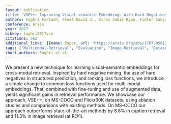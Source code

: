 ```yaml
---
layout: publication
title: 'VSE++: Improving Visual-semantic Embeddings With Hard Negatives'
authors: Faghri Fartash, Fleet David J., Kiros Jamie Ryan, Fidler Sanja
conference: Arxiv
year: 2017
bibkey: faghri2017vse
citations: 562
additional_links: [{name: Paper, url: 'https://arxiv.org/abs/1707.05612'}]
tags: ["Multimodal-Retrieval", "Evaluation", "Image-Retrieval", "Datasets"]
short_authors: Faghri et al.
---
```

We present a new technique for learning visual-semantic embeddings for
cross-modal retrieval. Inspired by hard negative mining, the use of hard
negatives in structured prediction, and ranking loss functions, we introduce a
simple change to common loss functions used for multi-modal embeddings. That,
combined with fine-tuning and use of augmented data, yields significant gains
in retrieval performance. We showcase our approach, VSE++, on MS-COCO and
Flickr30K datasets, using ablation studies and comparisons with existing
methods. On MS-COCO our approach outperforms state-of-the-art methods by 8.8%
in caption retrieval and 11.3% in image retrieval (at R@1).